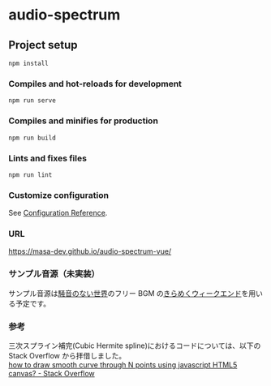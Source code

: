 # audio-spectrum

## Project setup

```
npm install
```

### Compiles and hot-reloads for development

```
npm run serve
```

### Compiles and minifies for production

```
npm run build
```

### Lints and fixes files

```
npm run lint
```

### Customize configuration

See [Configuration Reference](https://cli.vuejs.org/config/).

### URL

https://masa-dev.github.io/audio-spectrum-vue/

### サンプル音源（未実装）

サンプル音源は[騒音のない世界](https://noiselessworld.net/)のフリー BGM の[きらめくウィークエンド](https://soundcloud.com/baron1_3/weekend?in=baron1_3/sets/band_inst)を用いる予定です。

### 参考

三次スプライン補完(Cubic Hermite spline)におけるコードについては、以下の Stack Overflow から拝借しました。  
[how to draw smooth curve through N points using javascript HTML5 canvas? - Stack Overflow](https://stackoverflow.com/questions/7054272/how-to-draw-smooth-curve-through-n-points-using-javascript-html5-canvas)
